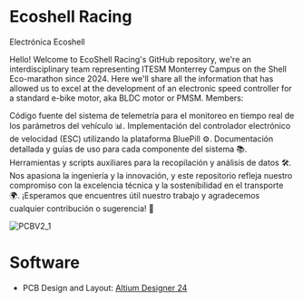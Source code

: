 # Ecoshell Racing
Electrónica Ecoshell

Hello! Welcome to EcoShell Racing's GitHub repository, we're an interdisciplinary team representing ITESM Monterrey Campus on the Shell Eco-marathon since 2024. Here we'll share all the information that has allowed us to excel at the development of an electronic speed controller for a standard e-bike motor, aka BLDC motor or PMSM. Members:


Código fuente del sistema de telemetría para el monitoreo en tiempo real de los parámetros del vehículo 📊.
Implementación del controlador electrónico de velocidad (ESC) utilizando la plataforma BluePill ⚙️.
Documentación detallada y guías de uso para cada componente del sistema 📚.
Herramientas y scripts auxiliares para la recopilación y análisis de datos 🛠️.
Nos apasiona la ingeniería y la innovación, y este repositorio refleja nuestro compromiso con la excelencia técnica y la sostenibilidad en el transporte 🌍. ¡Esperamos que encuentres útil nuestro trabajo y agradecemos cualquier contribución o sugerencia! 🚀

![PCBV2_1](https://github.com/user-attachments/assets/a490407c-d00d-4977-a4c9-3280e470c2ab)


# Software
- PCB Design and Layout: [Altium Designer 24](url)
